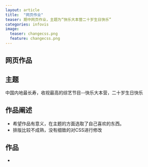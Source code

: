 ```yaml
---
layout: article
title:  "网页作业"
teaser: 期中网页作业，主题为“快乐大本营二十岁生日快乐”
categories: infovis
image:
  teaser: changecss.png
  feature: changecss.png
---
```


## 网页作品

## 主题
中国内地最长寿，收视最高的综艺节目--快乐大本营，二十岁生日快乐

## 作品阐述

- 希望作品有意义，在主题的方面选取了自己喜欢的东西。
- 排版比较不成熟，没有细致的对CSS进行修改

## 作品

- <a href="https://Yin926.github.io/portfolio/webwork/" target="_blank"></a>
